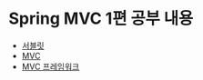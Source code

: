 # Spring MVC 1편 공부 내용

- [서블릿](Servlet.md)
- [MVC](MVC.md)
- [MVC 프레임워크](MVC%ED%94%84%EB%A0%88%EC%9E%84%EC%9B%8C%ED%81%AC.md)